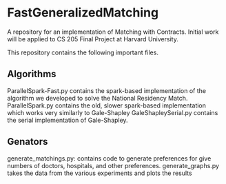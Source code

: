 # FastGeneralizedMatching
A repository for an implementation of Matching with Contracts. Initial work will be applied to CS 205 Final Project at Harvard University.

This repository contains the following important files.

## Algorithms
ParallelSpark-Fast.py contains the spark-based implementation of the algorithm we developed to solve the National Residency Match.
ParallelSpark.py contains the old, slower spark-based implementation which works very similarly to Gale-Shapley
GaleShapleySerial.py contains the serial implementation of Gale-Shapley.

## Genators
generate_matchings.py: contains code to generate preferences for give numbers of doctors, hospitals, and other preferences.
generate_graphs.py takes the data from the various experiments and plots the results
